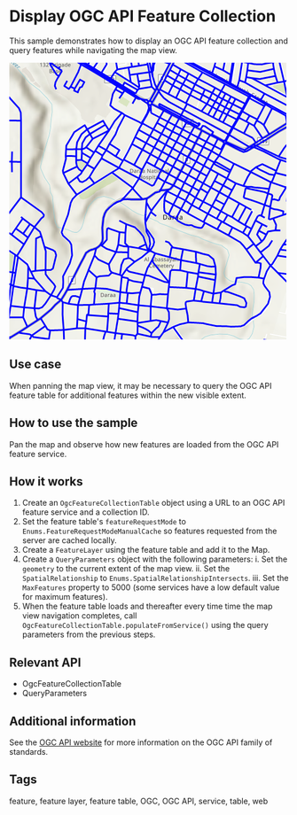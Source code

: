 # Display OGC API Feature Collection

This sample demonstrates how to display an OGC API feature collection and query features while navigating the map view.

![](screenshot.png)

## Use case

When panning the map view, it may be necessary to query the OGC API feature table for additional features within the new visible extent.

## How to use the sample

Pan the map and observe how new features are loaded from the OGC API feature service.

## How it works

1. Create an `OgcFeatureCollectionTable` object using a URL to an OGC API feature service and a collection ID.
2. Set the feature table's `featureRequestMode` to `Enums.FeatureRequestModeManualCache` so features requested from the server are cached locally.
3. Create a `FeatureLayer` using the feature table and add it to the Map.
4. Create a `QueryParameters` object with the following parameters:
    i. Set the `geometry` to the current extent of the map view.
    ii. Set the `SpatialRelationship` to `Enums.SpatialRelationshipIntersects`.
    iii. Set the `MaxFeatures` property to 5000 (some services have a low default value for maximum features).
4. When the feature table loads and thereafter every time time the map view navigation completes, call `OgcFeatureCollectionTable.populateFromService()` using the query parameters from the previous steps.

## Relevant API
* OgcFeatureCollectionTable
* QueryParameters

## Additional information

See the [OGC API website](https://ogcapi.ogc.org/) for more information on the OGC API family of standards.

## Tags

feature, feature layer, feature table, OGC, OGC API, service, table, web
